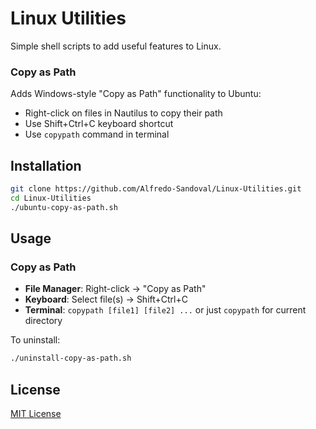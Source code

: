 # Linux Utilities

Simple shell scripts to add useful features to Linux.


### Copy as Path

Adds Windows-style "Copy as Path" functionality to Ubuntu:
- Right-click on files in Nautilus to copy their path
- Use Shift+Ctrl+C keyboard shortcut
- Use `copypath` command in terminal

## Installation

```bash
git clone https://github.com/Alfredo-Sandoval/Linux-Utilities.git
cd Linux-Utilities
./ubuntu-copy-as-path.sh
```

## Usage

### Copy as Path

- **File Manager**: Right-click → "Copy as Path"
- **Keyboard**: Select file(s) → Shift+Ctrl+C
- **Terminal**: `copypath [file1] [file2] ...` or just `copypath` for current directory

To uninstall:
```bash
./uninstall-copy-as-path.sh
```

## License

[MIT License](LICENSE)
